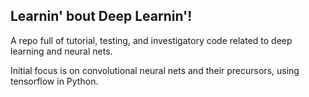 ## Learnin' bout Deep Learnin'!

A repo full of tutorial, testing, and investigatory code related to deep learning and neural nets.

Initial focus is on convolutional neural nets and their precursors, using tensorflow in Python.
